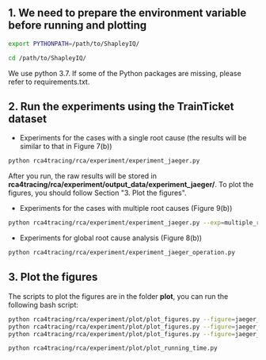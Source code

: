 ## 1. We need to prepare the environment variable before running and plotting

```bash
export PYTHONPATH=/path/to/ShapleyIQ/
```

```bash
cd /path/to/ShapleyIQ/
```
We use python 3.7. If some of the Python packages are missing, please refer to requirements.txt.

## 2. Run the experiments using the TrainTicket dataset
- Experiments for the cases with a single root cause (the results will be similar to that in Figure 7(b))
```bash
python rca4tracing/rca/experiment/experiment_jaeger.py 
```
After you run, the raw results will be stored in **rca4tracing/rca/experiment/output_data/experiment_jaeger/**. To plot the figures, you should follow Section "3. Plot the figures".


- Experiments for the cases with multiple root causes (Figure 9(b))
```bash
python rca4tracing/rca/experiment/experiment_jaeger.py --exp=multiple_root_causes
```

- Experiments for global root cause analysis (Figure 8(b))
```bash
python rca4tracing/rca/experiment/experiment_jaeger_operation.py
```

<!-- - Experiments to compare under different settings (Figure 10(a) and Figure 10(b))
```bash
python rca4tracing/rca/experiment/experiment_jaeger.py --exp=different_delay
python rca4tracing/rca/experiment/experiment_jaeger.py --exp=different_users
``` -->

## 3. Plot the figures 
The scripts to plot the figures are in the folder **plot**, you can run the following bash script:
```bash
python rca4tracing/rca/experiment/plot/plot_figures.py --figure=jaeger_trace
python rca4tracing/rca/experiment/plot/plot_figures.py --figure=jaeger_global
python rca4tracing/rca/experiment/plot/plot_figures.py --figure=jaeger_multi_root_cause
```

```bash
python rca4tracing/rca/experiment/plot/plot_running_time.py
```
<!-- ```bash
python rca4tracing/rca/experiment/plot/plot_different_setting.py --figure=jaeger_delay
python rca4tracing/rca/experiment/plot/plot_different_setting.py --figure=jaeger_user
``` -->
